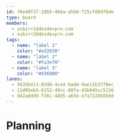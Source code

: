 ```yaml
---
id: f6e48f37-28b5-466a-a5b6-725cfd6df0ab
type: board
members:
  - subir+1@desdevpro.com
  - subir+2@desdevpro.com
tags:
  - name: "label 1"
    color: "#a32030"
  - name: "label 2"
    color: "#fa3ef0"
  - name: "label 3"
    color: "#d36900"
lanes:
  - 5635b413-0340-4ce4-bad4-9ae11b37f0ec
  - 11d05eb5-6152-49cc-80fa-d3b645cc5136
  - d42addd9-f36c-4dd5-a65b-e7a72285058d
---
```


# Planning
